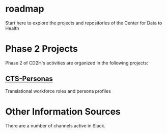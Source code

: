 # roadmap
Start here to explore the projects and repositories of the Center for Data to Health

# Phase 2 Projects

Phase 2 of CD2H's activities are organized in the following projects:

## [CTS-Personas](https://github.com/data2health/CTS-Personas)
Translational workforce roles and persona profiles

# Other Information Sources

There are a number of channels active in Slack.
